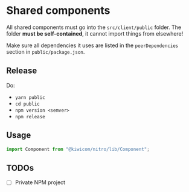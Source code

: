 # Shared components

All shared components must go into the `src/client/public` folder. The folder **must be self-contained**, it cannot import things from elsewhere!

Make sure all dependencies it uses are listed in the `peerDependencies` section in `public/package.json`.

## Release

Do:
* `yarn public`
* `cd public`
* `npm version <semver>`
* `npm release`

## Usage

```js
import Component from "@kiwicom/nitro/lib/Component";
```

## TODOs
- [ ] Private NPM project
